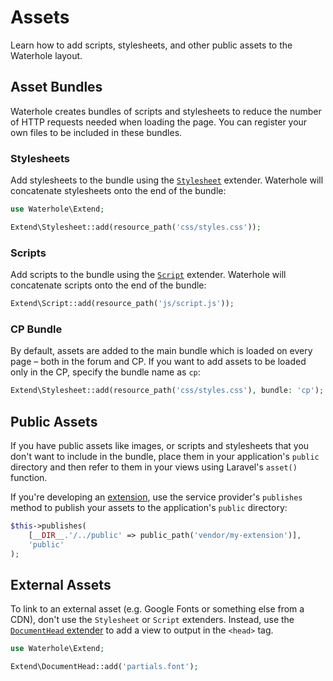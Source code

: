 # Assets

Learn how to add scripts, stylesheets, and other public assets to the Waterhole layout.

## Asset Bundles

Waterhole creates bundles of scripts and stylesheets to reduce the number of HTTP requests needed when loading the page. You can register your own files to be included in these bundles.

### Stylesheets

Add stylesheets to the bundle using the [`Stylesheet`](reference://Waterhole/Extend/Stylesheet.html) extender. Waterhole will concatenate stylesheets onto the end of the bundle:

```php
use Waterhole\Extend;

Extend\Stylesheet::add(resource_path('css/styles.css'));
```

### Scripts

Add scripts to the bundle using the [`Script`](reference://Waterhole/Extend/Concerns/Script.html) extender. Waterhole will concatenate scripts onto the end of the bundle:

```php
Extend\Script::add(resource_path('js/script.js'));
```

### CP Bundle

By default, assets are added to the main bundle which is loaded on every page – both in the forum and CP. If you want to add assets to be loaded only in the CP, specify the bundle name as `cp`:

```php
Extend\Stylesheet::add(resource_path('css/styles.css'), bundle: 'cp');
```

## Public Assets

If you have public assets like images, or scripts and stylesheets that you don't want to include in the bundle, place them in your application's `public` directory and then refer to them in your views using Laravel's `asset()` function.

If you're developing an [extension](./distribution.md), use the service provider's `publishes` method to publish your assets to the application's `public` directory:

```php
$this->publishes(
    [__DIR__.'/../public' => public_path('vendor/my-extension')],
    'public'
);
```

## External Assets

To link to an external asset (e.g. Google Fonts or something else from a CDN), don't use the `Stylesheet` or `Script` extenders. Instead, use the [`DocumentHead` extender](reference://Waterhole/Extend/DocumentHead.html) to add a view to output in the `<head>` tag.

```php
use Waterhole\Extend;

Extend\DocumentHead::add('partials.font');
```
